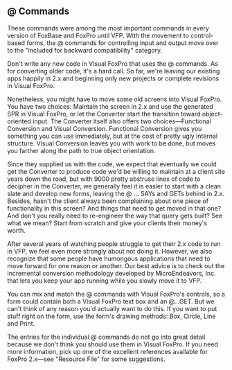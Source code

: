 ## @ Commands

These commands were among the most important commands in every version of FoxBase and FoxPro until VFP. With the movement to control-based forms, the @ commands for controlling input and output move over to the "included for backward compatibility" category.

Don't write any new code in Visual FoxPro that uses the @ commands. As for converting older code, it's a hard call. So far, we're leaving our existing apps happily in 2.x and beginning only new projects or complete revisions in Visual FoxPro.

Nonetheless, you might have to move some old screens into Visual FoxPro. You have two choices: Maintain the screen in 2.x and use the generated SPR in Visual FoxPro, or let the Converter start the transition toward object-oriented input. The Converter itself also offers two choices&mdash;Functional Conversion and Visual Conversion. Functional Conversion gives you something you can use immediately, but at the cost of pretty ugly internal structure. Visual Conversion leaves you with work to be done, but moves you farther along the path to true object orientation. 

Since they supplied us with the code, we expect that eventually we could get the Converter to produce code we'd be willing to maintain at a client site years down the road, but with 9000 pretty abstruse lines of code to decipher in the Converter, we generally feel it is easier to start with a clean slate and develop new forms, leaving the @ ... SAYs and GETs behind in 2.x. Besides, hasn't the client always been complaining about one piece of functionality in this screen? And things that need to get moved in that one? And don't you really need to re-engineer the way that query gets built? See what we mean? Start from scratch and give your clients their money's worth.

After several years of watching people struggle to get their 2.x code to run in VFP, we feel even more strongly about not doing it. However, we also recognize that some people have humongous applications that need to move forward for one reason or another. Our best advice is to check out the incremental conversion methodology developed by MicroEndeavors, Inc. that lets you keep your app running while you slowly move it to VFP.

You can mix and match the @ commands with Visual FoxPro's controls, so a form could contain both a Visual FoxPro text box and an @...GET. But we can't think of any reason you'd actually want to do this. If you want to put stuff right on the form, use the form's drawing methods: Box, Circle, Line and Print.

The entries for the individual @ commands do not go into great detail because we don't think you should use them in Visual FoxPro. If you need more information, pick up one of the excellent references available for FoxPro 2.x&mdash;see "Resource File" for some suggestions.